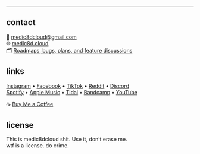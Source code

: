 ---

## contact  
📩 medic8dcloud@gmail.com  
🌐 [medic8d.cloud](https://medic8d.cloud)  
🗂 [Roadmaps, bugs, plans, and feature discussions](https://github.com/medic8dcloud/medic8dcloud/discussions)

## links  
[Instagram](https://instagram.com/medic8dcloud) • [Facebook](https://facebook.com/medic8dcloud) • [TikTok](https://tiktok.com/@medic8dcloud) • [Reddit](https://reddit.com/u/medic8d_cloud) • [Discord](https://discord.com/invite/gmzEqAFmEZ)  
[Spotify](https://open.spotify.com/artist/your-id-here) • [Apple Music](https://music.apple.com/profile/your-id-here) • [Tidal](https://tidal.com/browse/artist/your-id-here) • [Bandcamp](https://medic8dcloud.bandcamp.com) • [YouTube](https://www.youtube.com/@medic8dcloud)

☕ [Buy Me a Coffee](https://buymeacoffee.com/medic8dcloud)

## license  
This is medic8dcloud shit. Use it, don’t erase me.  
wtf is a license. do crime.
